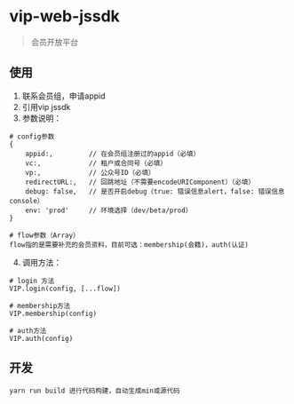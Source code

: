 # vip-web-jssdk

> 会员开放平台

## 使用

1. 联系会员组，申请appid
2. 引用vip jssdk
3. 参数说明：
```
# config参数
{
    appid:,         // 在会员组注册过的appid（必填）
    vc:,            // 租户或合同号（必填）
    vp:,            // 公众号ID（必填）
    redirectURL:,   // 回跳地址（不需要encodeURIComponent）（必填）
    debug: false,   // 是否开启debug（true: 错误信息alert，false: 错误信息console）
    env: 'prod'     // 环境选择（dev/beta/prod）
}

# flow参数（Array）
flow指的是需要补充的会员资料，目前可选：membership(会籍)，auth(认证)
```
4. 调用方法：
```
# login 方法
VIP.login(config, [...flow])

# membership方法
VIP.membership(config)

# auth方法
VIP.auth(config)
```

## 开发
``` 
yarn run build 进行代码构建，自动生成min或源代码
```

